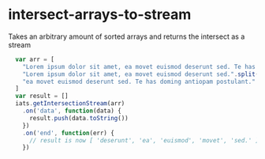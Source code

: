 # intersect-arrays-to-stream
Takes an arbitrary amount of sorted arrays and returns the intersect as a stream

```javascript
  var arr = [
    "Lorem ipsum dolor sit amet, ea movet euismod deserunt sed. Te has doming antiopam postulant.".split(' ').sort(),
    "Lorem ipsum dolor sit amet, ea movet euismod deserunt sed.".split(' ').sort(),
    "ea movet euismod deserunt sed. Te has doming antiopam postulant.".split(' ').sort()
  ]
  var result = []
  iats.getIntersectionStream(arr)
    .on('data', function(data) {
      result.push(data.toString())
    })
    .on('end', function(err) {
      // result is now [ 'deserunt', 'ea', 'euismod', 'movet', 'sed.' ]
    })
```
